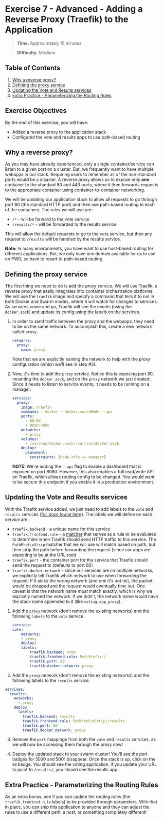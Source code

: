 # Exercise 7 - Advanced - Adding a Reverse Proxy (Traefik) to the Application

> **Time**: Approximately 15 minutes
>
> **Difficulty**: Medium

## Table of Contents

1. [Why a reverse proxy?](#why-a-reverse-proxy)
2. [Defining the proxy service](#defining-the-proxy-service)
3. [Updating the Vote and Results services](#updating-the-vote-and-results-services)
4. [Extra Practice - Parameterizing the Routing Rules](#extra-practice-parameterizing-the-routing-rules)

## Exercise Objectives

By the end of this exercise, you will have:

- Added a reverse proxy to the application stack
- Configured the vote and results apps to use path-based routing


## Why a reverse proxy?

As you may have already experienced, only a single container/service can listen to a given port on a cluster. But, we frequently want to have multiple webapps in our stack. Requiring users to remember all of the non-standard ports would be a disaster. A reverse proxy allows us to expose only **one** container to the standard 80 and 443 ports, where it then forwards requests to the appropriate container using container-to-container networking.

We will be updating our application stack to allow all requests to go through port 80 (the standard HTTP port) and then use path-based routing to each of the containers. The rules we will use are:

- `/*` - will be forward to the vote service
- `/results/*` - will be forwarded to the results service

This will allow the default requests to go to the `vote` service, but then any request to `/results` will be handled by the results service.

**Note:** In many environments, you have want to use host-based routing for different applications. But, we only have one domain available for us to use on PWD, so have to resort to path-based routing.


## Defining the proxy service

The first thing we need to do is add the proxy service. We will use [Traefik](https://traefik.io), a reverse proxy that easily integrates into container orchestration platforms. We will use the `traefik` image and specify a command that tells it to run in both Docker and Swarm modes, where it will watch for changes to services. As services come and go, Traefik will see the events (using the `docker.sock`) and update its config using the labels on the services.

1. In order to send traffic between the proxy and the webapps, they need to be on the same network. To accomplish this, create a new network called `proxy`.

    ```yaml
    networks:
      proxy:
        name: proxy
    ```

    Note that we are explicitly naming the network to help with the proxy configuration (which we'll see in step #3).

2. Now, it's time to add the `proxy` service. Notice this is exposing port 80, mounting the `docker.sock`, and on the `proxy` network we just created. Since it needs to listen to service events, it needs to be running on a manager.

    ```yaml
    services:
      proxy:
        image: traefik
        command: --docker --docker.swarmMode --api
        ports:
          - 80:80
          - 8080:8080
        networks:
          - proxy
        volumes:
          - /var/run/docker.sock:/var/run/docker.sock
        deploy:
          placement:
            constraints: [node.role == manager]
    ```

    **NOTE:** We're adding the `--api` flag to enable a dashboard that is exposed on port 8080. However, this also enables a full read/write API on Traefik, which allows routing config to be changed. You would want to be secure this endpoint if you enable it in a production environment.



## Updating the Vote and Results services

With the Traefik service added, we just need to add labels to the `vote` and `results` services ([full docs found here](https://docs.traefik.io/configuration/backends/docker/#labels-overriding-default-behavior)). The labels we will define on each service are:

- `traefik.backend` - a unique name for this service
- `traefik.frontend.rule` - a [matcher](https://docs.traefik.io/basics/#matchers) that serves as a rule to be evaluated to determine when Traefik should send HTTP traffic to this service. The `PathPrefixStrip` matcher that we will use will match based on path, but then strip the path before forwarding the request (since our apps are expecting to be at the URL root)
- `traefik.port` - the container port for the service that Traefik should send the request to (defaults to port 80)
- `traefik.docker.network` - since our services are on multiple networks, we explicitly tell Traefik which network to use when forwarding the request. If it picks the wrong network (and one it's not on), the packet would be dropped and the request would eventually time out. One caveat is that the network name _must_ match exactly, which is why we explicitly named the network. If we didn't, the network name would have the stack name appended to it (like `voting-app_proxy`).

1. Add the `proxy` network (don't remove the existing networks) and the following `labels` to the `vote` service.

    ```yaml
    services:
    vote:
        networks:
        - proxy
        deploy:
        labels:
            traefik.backend: vote
            traefik.frontend.rule: PathPrefix:/
            traefik.port: 80
            traefik.docker.network: proxy
    ```

2. Add the `proxy` network (don't remove the existing networks) and the following labels to the `results` service.

```yaml
services:
  results:
    networks:
      - proxy
    deploy:
      labels:
        traefik.backend: results
        traefik.frontend.rule: PathPrefixStrip:/results
        traefik.port: 80
        traefik.docker.network: proxy
```

3. Remove the `port` mappings from both the `vote` and `results` services, as we will now be accessing them through the proxy now!

4. Deploy the updated stack to your swarm cluster! You'll see the port badges for 5000 and 5001 disappear. Once the stack is up, click on the `80` badge. You should see the voting application. If you update your URL to point to `/results/`, you should see the results app.



## Extra Practice - Parameterizing the Routing Rules

As an extra bonus, see if you can update the routing rules (the `traefik.frontend.rule` labels) to be provided through parameters. With that in place, you can ship this application to anyone and they can adjust the rules to use a different path, a host, or something completely different!
